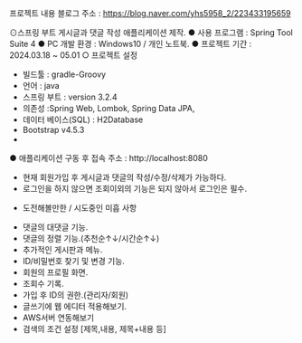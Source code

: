 프로젝트 내용
블로그 주소 : https://blog.naver.com/yhs5958_2/223433195659

⊙스프링 부트 게시글과 댓글 작성 애플리케이션 제작.
● 사용 프로그램 : Spring Tool Suite 4
● PC 개발 환경 : Windows10 / 개인 노트북.
● 프로젝트 기간 : 2024.03.18 ~ 05.01
○ 프로젝트 설정
- 빌드툴 : gradle-Groovy
- 언어 : java
- 스프링 부트 : version 3.2.4
- 의존성 :Spring Web, Lombok, Spring Data JPA,
- 데이터 베이스(SQL) : H2Database
- Bootstrap v4.5.3
- 
● 애플리케이션 구동 후 접속 주소 : http://localhost:8080
- 현재 회원가입 후 게시글과 댓글의 작성/수정/삭제가 가능하다.
- 로그인을 하지 않으면 조회이외의 기능은 되지 않아서 로그인은 필수.

* 도전해볼만한 / 시도중인 미흡 사항
- 댓글의 대댓글 기능.
- 댓글의 정렬 기능.(추천순↑↓/시간순↑↓)
- 추가적인 게시판과 메뉴.
- ID/비밀번호 찾기 및 변경 기능.
- 회원의 프로필 화면.
- 조회수 기록.
- 가입 후 ID의 권한.(관리자/회원)
- 글쓰기에 웹 에디터 적용해보기.
- AWS서버 연동해보기
- 검색의 조건 설정 [제목,내용, 제목+내용 등]

